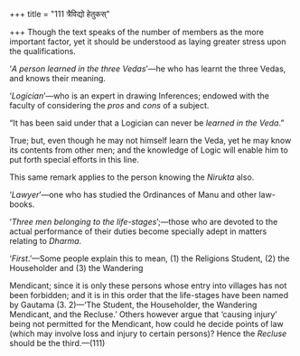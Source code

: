 +++
title = "111 त्रैविद्यो हेतुकस्"

+++
Though the text speaks of the number of members as the more important
factor, yet it should be understood as laying greater stress upon the
qualifications.

‘*A person learned in the three Vedas*’—he who has learnt the three
Vedas, and knows their meaning.

‘*Logician*’—who is an expert in drawing Inferences; endowed with the
faculty of considering the *pros* and *cons* of a subject.

“It has been said under that a Logician can never be *learned in the
Veda*.”

True; but, even though he may not himself learn the Veda, yet he may
know its contents from other men; and the knowledge of Logic will enable
him to put forth special efforts in this line.

This same remark applies to the person knowing the *Nirukta* also.

‘*Lawyer*’—one who has studied the Ordinances of Manu and other
law-books.

‘*Three men belonging to the life-stages*’;—those who are devoted to the
actual performance of their duties become specially adept in matters
relating to *Dharma*.

‘*First*.’—Some people explain this to mean, (1) the Religions Student,
(2) the Householder and (3) the Wandering

Mendicant; since it is only these persons whose entry into villages has
not been forbidden; and it is in this order that the life-stages have
been named by Gautama (3. 2)—‘The Student, the Householder, the
Wandering Mendicant, and the Recluse.’ Others however argue that
‘causing injury’ being not permitted for the Mendicant, how could he
decide points of law (which may involve loss and injury to certain
persons)? Hence the *Recluse* should be the third.—(111)


